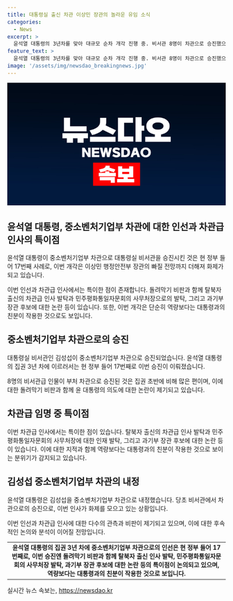```yaml
---
title: 대통령실 출신 차관 이상민 장관의 놀라운 유임 소식
categories:
  - News
excerpt: >
  윤석열 대통령의 3년차를 맞아 대규모 순차 개각 진행 중. 비서관 8명이 차관으로 승진했으며, 17명째. 태영호 전 국민의힘 의원 등 정책 경험에 의문 제기되는 인사들 발탁. 관계자들의 역량보다 대통령과의 친분이 영향을 끼친 것으로 추측되고, 이에 대한 비판도 나옴. 집권 3년차에 달리는 개각은 윤 대통령의 국정 쇄신 약속에서 벗어나 보인다는 평가도 나옴.
feature_text: >
  윤석열 대통령의 3년차를 맞아 대규모 순차 개각 진행 중. 비서관 8명이 차관으로 승진했으며, 17명째. 태영호 전 국민의힘 의원 등 정책 경험에 의문 제기되는 인사들 발탁. 관계자들의 역량보다 대통령과의 친분이 영향을 끼친 것으로 추측되고, 이에 대한 비판도 나옴. 집권 3년차에 달리는 개각은 윤 대통령의 국정 쇄신 약속에서 벗어나 보인다는 평가도 나옴.
image: '/assets/img/newsdao_breakingnews.jpg'
---
```


<p><img src="/assets/img/newsdao_breakingnews.jpg" alt="ranknews 속보" /></p>

<h2 data-ke-size="size26">윤석열 대통령, 중소벤처기업부 차관에 대한 인선과 차관급 인사의 특이점</h2>

<p data-ke-size="size16">윤석열 대통령이 중소벤처기업부 차관으로 대통령실 비서관을 승진시킨 것은 현 정부 들어 17번째 사례로, 이번 개각은 이상민 행정안전부 장관의 빠질 전망까지 더해져 화제가 되고 있습니다.</p>

<p data-ke-size="size16">이번 인선과 차관급 인사에서는 특이한 점이 존재합니다. 돌려막기 비판과 함께 탈북자 출신의 차관급 인사 발탁과 민주평화통일자문회의 사무처장으로의 발탁, 그리고 과기부 장관 후보에 대한 논란 등이 있습니다. 또한, 이번 개각은 단순히 역량보다는 대통령과의 친분이 작용한 것으로도 보입니다.</p>

<h2 data-ke-size="size26">중소벤처기업부 차관으로의 승진</h2>

<p data-ke-size="size16">대통령실 비서관인 김성섭이 중소벤처기업부 차관으로 승진되었습니다. 윤석열 대통령의 집권 3년 차에 이르러서는 현 정부 들어 17번째로 이번 승진이 이뤄졌습니다.</p>

<p data-ke-size="size16">8명의 비서관급 인물이 부처 차관으로 승진된 것은 집권 초반에 비해 많은 편이며, 이에 대한 돌려막기 비판과 함께 윤 대통령의 의도에 대한 논란이 제기되고 있습니다.</p>

<h2 data-ke-size="size26">차관급 임명 중 특이점</h2>

<p data-ke-size="size16">이번 차관급 인사에서는 특이한 점이 있습니다. 탈북자 출신의 차관급 인사 발탁과 민주평화통일자문회의 사무처장에 대한 인재 발탁, 그리고 과기부 장관 후보에 대한 논란 등이 있습니다. 이에 대한 지적과 함께 역량보다는 대통령과의 친분이 작용한 것으로 보이는 분위기가 감지되고 있습니다.</p>

<h2 data-ke-size="size26">김성섭 중소벤처기업부 차관의 내정</h2>

<p data-ke-size="size16">윤석열 대통령은 김성섭을 중소벤처기업부 차관으로 내정했습니다. 당초 비서관에서 차관으로의 승진으로, 이번 인사가 화제를 모으고 있는 상황입니다.</p>

<p data-ke-size="size16">이번 인선과 차관급 인사에 대한 다수의 관측과 비판이 제기되고 있으며, 이에 대한 후속적인 논의와 분석이 이어질 전망입니다.</p>

<table>
   <tbody>
      <tr>
         <td style="text-align: center; height: 17px;"><b>윤석열 대통령의 집권 3년 차에 중소벤처기업부 차관으로의 인선은 현 정부 들어 17번째로, 이번 승진엔 돌려막기 비판과 함께 탈북자 출신 인사 발탁, 민주평화통일자문회의 사무처장 발탁, 과기부 장관 후보에 대한 논란 등의 특이점이 논의되고 있으며, 역량보다는 대통령과의 친분이 작용한 것으로 보입니다.</b></td>
      </tr>
   </tbody>
</table>
실시간 뉴스 속보는, <a href="https://newsdao.kr" rel="dofollow">https://newsdao.kr</a>


